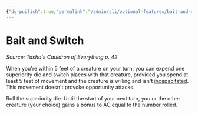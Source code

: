 ```yaml
---
{"dg-publish":true,"permalink":"/admin/cli/optional-features/bait-and-switch-tce/","tags":["compendium/src/5e/tce","optional-feature/mv-b"],"updated":"2025-01-11T15:32:21.733+00:00"}
---
```


# Bait and Switch
*Source: Tasha's Cauldron of Everything p. 42*  

When you're within 5 feet of a creature on your turn, you can expend one superiority die and switch places with that creature, provided you spend at least 5 feet of movement and the creature is willing and isn't [incapacitated](/3-Mechanics/CLI/rules/conditions.md#incapacitated). This movement doesn't provoke opportunity attacks.

Roll the superiority die. Until the start of your next turn, you or the other creature (your choice) gains a bonus to AC equal to the number rolled.